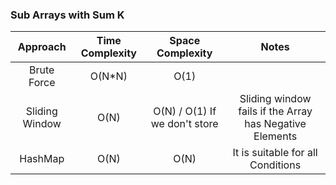 ### Sub Arrays with Sum K

|    Approach    | Time Complexity |       Space Complexity        |                          Notes                          |
| :------------: | :-------------: | :---------------------------: | :-----------------------------------------------------: |
|  Brute Force   |     O(N\*N)     |             O(1)              |                                                         |
| Sliding Window |      O(N)       | O(N) / O(1) If we don't store | Sliding window fails if the Array has Negative Elements |
|    HashMap     |      O(N)       |             O(N)              |            It is suitable for all Conditions            |
